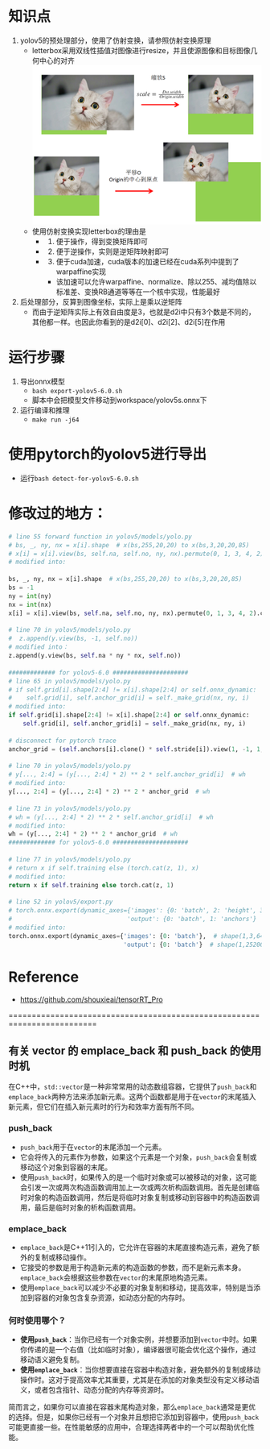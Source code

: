 # 知识点
1. yolov5的预处理部分，使用了仿射变换，请参照仿射变换原理
    - letterbox采用双线性插值对图像进行resize，并且使源图像和目标图像几何中心的对齐
        ![avatar](./warpaffine/step1.png)
    - 使用仿射变换实现letterbox的理由是
        - 1. 便于操作，得到变换矩阵即可
        - 2. 便于逆操作，实则是逆矩阵映射即可
        - 3. 便于cuda加速，cuda版本的加速已经在cuda系列中提到了warpaffine实现
            - 该加速可以允许warpaffine、normalize、除以255、减均值除以标准差、变换RB通道等等在一个核中实现，性能最好
2. 后处理部分，反算到图像坐标，实际上是乘以逆矩阵
    - 而由于逆矩阵实际上有效自由度是3，也就是d2i中只有3个数是不同的，其他都一样。也因此你看到的是d2i[0]、d2i[2]、d2i[5]在作用


# 运行步骤
1. 导出onnx模型
    - `bash export-yolov5-6.0.sh`
    - 脚本中会把模型文件移动到workspace/yolov5s.onnx下
2. 运行编译和推理
    - `make run -j64`

# 使用pytorch的yolov5进行导出
- 运行`bash detect-for-yolov5-6.0.sh`

# 修改过的地方：
```python
# line 55 forward function in yolov5/models/yolo.py 
# bs, _, ny, nx = x[i].shape  # x(bs,255,20,20) to x(bs,3,20,20,85)
# x[i] = x[i].view(bs, self.na, self.no, ny, nx).permute(0, 1, 3, 4, 2).contiguous()
# modified into:

bs, _, ny, nx = x[i].shape  # x(bs,255,20,20) to x(bs,3,20,20,85)
bs = -1
ny = int(ny)
nx = int(nx)
x[i] = x[i].view(bs, self.na, self.no, ny, nx).permute(0, 1, 3, 4, 2).contiguous()

# line 70 in yolov5/models/yolo.py
#  z.append(y.view(bs, -1, self.no))
# modified into：
z.append(y.view(bs, self.na * ny * nx, self.no))

############# for yolov5-6.0 #####################
# line 65 in yolov5/models/yolo.py
# if self.grid[i].shape[2:4] != x[i].shape[2:4] or self.onnx_dynamic:
#    self.grid[i], self.anchor_grid[i] = self._make_grid(nx, ny, i)
# modified into:
if self.grid[i].shape[2:4] != x[i].shape[2:4] or self.onnx_dynamic:
    self.grid[i], self.anchor_grid[i] = self._make_grid(nx, ny, i)

# disconnect for pytorch trace
anchor_grid = (self.anchors[i].clone() * self.stride[i]).view(1, -1, 1, 1, 2)

# line 70 in yolov5/models/yolo.py
# y[..., 2:4] = (y[..., 2:4] * 2) ** 2 * self.anchor_grid[i]  # wh
# modified into:
y[..., 2:4] = (y[..., 2:4] * 2) ** 2 * anchor_grid  # wh

# line 73 in yolov5/models/yolo.py
# wh = (y[..., 2:4] * 2) ** 2 * self.anchor_grid[i]  # wh
# modified into:
wh = (y[..., 2:4] * 2) ** 2 * anchor_grid  # wh
############# for yolov5-6.0 #####################

# line 77 in yolov5/models/yolo.py
# return x if self.training else (torch.cat(z, 1), x)
# modified into:
return x if self.training else torch.cat(z, 1)

# line 52 in yolov5/export.py
# torch.onnx.export(dynamic_axes={'images': {0: 'batch', 2: 'height', 3: 'width'},  # shape(1,3,640,640)
#                                'output': {0: 'batch', 1: 'anchors'}  # shape(1,25200,85)  修改为
# modified into:
torch.onnx.export(dynamic_axes={'images': {0: 'batch'},  # shape(1,3,640,640)
                                'output': {0: 'batch'}  # shape(1,25200,85) 
```

# Reference
- https://github.com/shouxieai/tensorRT_Pro

=========================================================================
## 有关 vector 的 emplace_back 和 push_back 的使用时机

在C++中，`std::vector`是一种非常常用的动态数组容器，它提供了`push_back`和`emplace_back`两种方法来添加新元素。这两个函数都是用于在`vector`的末尾插入新元素，但它们在插入新元素时的行为和效率方面有所不同。

### push_back
- `push_back`用于在`vector`的末尾添加一个元素。
- 它会将传入的元素作为参数，如果这个元素是一个对象，`push_back`会复制或移动这个对象到容器的末尾。
- 使用`push_back`时，如果传入的是一个临时对象或可以被移动的对象，这可能会引发一次或两次构造函数调用加上一次或两次析构函数调用。首先是创建临时对象的构造函数调用，然后是将临时对象复制或移动到容器中的构造函数调用，最后是临时对象的析构函数调用。

### emplace_back
- `emplace_back`是C++11引入的，它允许在容器的末尾直接构造元素，避免了额外的复制或移动操作。
- 它接受的参数是用于构造新元素的构造函数的参数，而不是新元素本身。`emplace_back`会根据这些参数在`vector`的末尾原地构造元素。
- 使用`emplace_back`可以减少不必要的对象复制和移动，提高效率，特别是当添加到容器的对象包含复杂资源，如动态分配的内存时。

### 何时使用哪个？
- **使用`push_back`**：当你已经有一个对象实例，并想要添加到`vector`中时。如果你传递的是一个右值（比如临时对象），编译器很可能会优化这个操作，通过移动语义避免复制。
- **使用`emplace_back`**：当你想要直接在容器中构造对象，避免额外的复制或移动操作时。这对于提高效率尤其重要，尤其是在添加的对象类型没有定义移动语义，或者包含指针、动态分配的内存等资源时。

简而言之，如果你可以直接在容器末尾构造对象，那么`emplace_back`通常是更优的选择。但是，如果你已经有一个对象并且想把它添加到容器中，使用`push_back`可能更直接一些。在性能敏感的应用中，合理选择两者中的一个可以帮助优化性能。